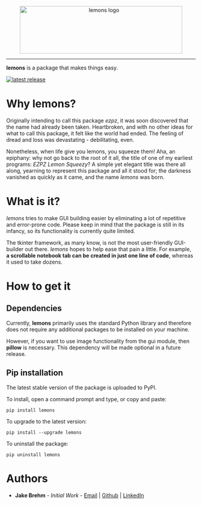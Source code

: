 <p align="center">
  <img src="https://github.com/jakebrehm/lemons/blob/master/img/logo.png" width="432" height="126" alt="lemons logo"/>
</p>

-----------------

**lemons** is a package that makes things easy.

<a href="https://pypi.org/project/lemons/">
<img src="https://img.shields.io/pypi/v/lemons" alt="latest release" />
</a>

# Why lemons?

Originally intending to call this package *ezpz*, it was soon discovered that the name had already been taken. Heartbroken, and with no other ideas for what to call this package, it felt like the world had ended. The feeling of dread and loss was devastating - debilitating, even.

Nonetheless, when life give you lemons, you squeeze them! Aha, an epiphany: why not go back to the root of it all, the title of one of my earliest programs: *EZPZ Lemon Squeezy*? A simple yet elegant title was there all along, yearning to represent this package and all it stood for; the darkness vanished as quickly as it came, and the name *lemons* was born.

# What is it?

*lemons* tries to make GUI building easier by eliminating a lot of repetitive and error-prone code. Please keep in mind that the package is still in its infancy, so its functionality is currently quite limited.

The tkinter framework, as many know, is not the most user-friendly GUI-builder out there. *lemons* hopes to help ease that pain a little. For example, **a scrollable notebook tab can be created in just one line of code**, whereas it used to take dozens.

# How to get it

## Dependencies

Currently, **lemons** primarily uses the standard Python library and therefore does not require any additional packages to be installed on your machine.

However, if you want to use image functionality from the gui module, then **pillow** is necessary. This dependency will be made optional in a future release.

## Pip installation

The latest stable version of the package is uploaded to PyPI.

To install, open a command prompt and type, or copy and paste:
```
pip install lemons
```

To upgrade to the latest version:
```
pip install --upgrade lemons
```

To uninstall the package:
```
pip uninstall lemons
```

# Authors
- **Jake Brehm** - *Initial Work* - [Email](mailto:jbrehm@tactair.com) | [Github](http://github.com/jakebrehm) | [LinkedIn](http://linkedin.com/in/jacobbrehm)